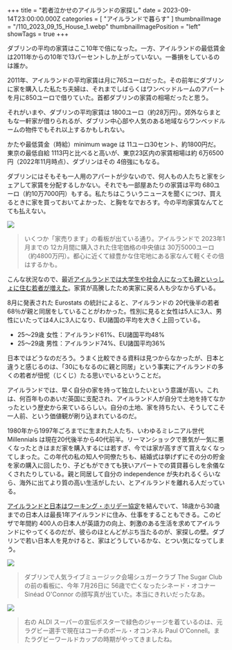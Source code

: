 +++
title = "若者泣かせのアイルランドの家探し"
date = 2023-09-14T23:00:00.000Z
categories = [ "アイルランドで暮らす" ]
thumbnailImage = "/110_2023_09_15_House_1.webp"
thumbnailImagePosition = "left"
showTags = true
+++

ダブリンの平均の家賃はここ10年で倍になった。一方、アイルランドの最低賃金は2011年からの10年で13パーセントしか上がっていない。一番損をしているのは誰か。

<!--more-->

2011年、アイルランドの平均家賃は月に765ユーロだった。その前年にダブリンに家を購入した私たち夫婦は、それまでしばらくはワンベッドルームのアパートを月に850ユーロで借りていた。首都ダブリンの家賃の相場だったと思う。

それがいまや、ダブリンの平均家賃は 1800ユーロ（約28万円）。郊外ならまともな一軒家が借りられるが、ダブリン中心部や人気のある地域ならワンベッドルームの物件でもそれ以上するかもしれない。

かたや最低賃金（時給）minimum wage は 11ユーロ30セント、約1800円だ。東京の最低自給 1113円と比べると高いが、東京23区内の家賃相場は約 6万6500円（2022年11月時点）、ダブリンはその 4倍強にもなる。

ダブリンにはそもそも一人用のアパートが少ないので、何人もの人たちと家をシェアして家賃を分配するしかない。それでも一部屋あたりの家賃は平均 680ユーロ（約10万7000円）もする。私たちはこういうニュースを聞くにつけ、買えるときに家を買っておいてよかった、と胸をなでおろす。今の平均家賃なんてとても払えない。

![](/110_2023_09_15_House_1.webp)

> いくつか「家売ります」の看板が出ている通り。アイルランドで 2023年1月までの 12カ月間に購入された住宅価格の中央値は 30万5000ユーロ（約4800万円）。都心に近くて緑豊かな住宅地にある家なんて軽くその倍はするかも。

こんな状況なので、最近[アイルランドでは大学生や社会人になっても親といっしょに住む若者が増えた](https://www.irishtimes.com/ireland/social-affairs/2023/08/15/more-than-two-thirds-of-young-adults-in-ireland-still-living-with-parents-figures-show/)。家賃が高騰したため実家に戻る人も少なからずいる。

8月に発表された Eurostats の統計によると、アイルランドの 20代後半の若者 68％が親と同居をしていることがわかった。性別に見ると女性は5人に3人、男性にいたっては4人に3人になり、EU諸国の平均を大きく上回っている。

* 25～29歳 女性：アイルランド61%、EU諸国平均48%
* 25～29歳 男性：アイルランド74%、EU諸国平均36%

日本ではどうなのだろう。うまく比較できる資料は見つからなかったが、日本と違うと感じるのは、「30にもなるのに親と同居」という事実にアイルランドの多くの若者が忸怩（じくじ）たる思いでいるということだ。

アイルランドでは、早く自分の家を持って独立したいという意識が高い。これは、何百年ものあいだ英国に支配され、アイルランド人が自分で土地を持てなかったという歴史から来ているらしい。自分の土地、家を持ちたい、そうしてこそ一人前、という価値観が刷り込まれているのだ。

1980年から1997年ごろまでに生まれた人たち、いわゆるミレニアル世代 Millennials は現在20代後半から40代前半。リーマンショックで景気が一気に悪くなったときはまだ家を購入するには若すぎ、今では家が高すぎて買えなくなってしまった。この年代の私の知人や同僚たちも、結婚式は挙げずにその分の貯金を家の購入に回したり、子どもができても狭いアパートでの賃貸暮らしを余儀なくされたりしている。親と同居して自分の independence が失われるくらいなら、海外に出てより質の高い生活がしたい、とアイルランドを離れる人だっている。

[アイルランドと日本はワーキング・ホリデー協定](https://www.jawhm.or.jp/visa/v-ire.html)を結んでいて、18歳から30歳までの日本人は最長1年アイルランドに住み、仕事をすることもできる。このビザで年間約 400人の日本人が英語力の向上、刺激のある生活を求めてアイルランドにやってくるのだが、彼らのほとんどがぶち当たるのが、家探しの壁。ダブリンで若い日本人を見かけると、家はどうしているかな、とつい気になってしまう。

![](/110_2023_09_15_House_3.webp)

> ダブリンで人気ライブミュージック会場シュガークラブ The Sugar Club の前の看板に、今年 7月26日に 56歳で亡くなったシネード・オコナー Sinéad O'Connor の顔写真が出ていた。本当にきれいだったなあ。

![](/110_2023_09_15_House_2.webp)

> 右の ALDI スーパーの宣伝ポスターで緑色のジャージを着ているのは、元ラグビー選手で現在はコーチのポール・オコンネル Paul O'Connell。またラグビーワールドカップの時期がやってきましたね。
